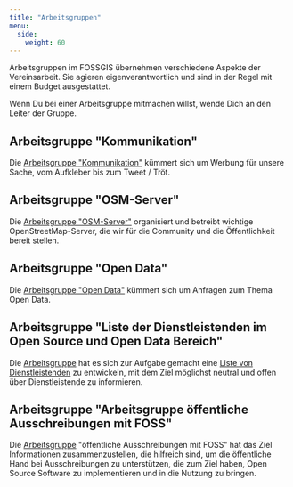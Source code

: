 ```yaml
---
title: "Arbeitsgruppen"
menu:
  side:
    weight: 60
---
```


Arbeitsgruppen im FOSSGIS übernehmen verschiedene Aspekte der Vereinsarbeit. Sie agieren eigenverantwortlich und sind in der Regel mit einem Budget ausgestattet.

Wenn Du bei einer Arbeitsgruppe mitmachen willst, wende Dich an den Leiter
der Gruppe.

## Arbeitsgruppe "Kommunikation"

Die [Arbeitsgruppe "Kommunikation"](/arbeitsgruppen/kommunikation) kümmert sich
um Werbung für unsere Sache, vom Aufkleber bis zum Tweet / Tröt.

## Arbeitsgruppe "OSM-Server"

Die [Arbeitsgruppe "OSM-Server"](/arbeitsgruppen/osm-server) organisiert und
betreibt wichtige OpenStreetMap-Server, die wir für die Community und
die Öffentlichkeit bereit stellen.

## Arbeitsgruppe "Open Data"

Die [Arbeitsgruppe "Open Data"](/arbeitsgruppen/ag_opendata) kümmert sich um Anfragen zum Thema Open Data.

## Arbeitsgruppe "Liste der Dienstleistenden im Open Source und Open Data Bereich"
Die [Arbeitsgruppe](/arbeitsgruppen/dienstleisterliste) hat es sich zur Aufgabe gemacht eine [Liste von Dienstleistenden](/dienstleister/) zu entwickeln, mit dem Ziel möglichst neutral und offen über Dienstleistende zu informieren.

## Arbeitsgruppe "Arbeitsgruppe öffentliche Ausschreibungen mit FOSS"
Die [Arbeitsgruppe](/arbeitsgruppen/ag_agiles_vorgehen) "öffentliche Ausschreibungen mit FOSS" hat das Ziel Informationen zusammenzustellen, die hilfreich sind, um die öffentliche Hand bei Ausschreibungen zu unterstützen, die zum Ziel haben, Open Source Software zu implementieren und in die Nutzung zu bringen. 
